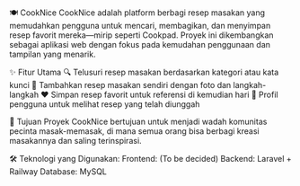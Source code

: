 🍽️ CookNice
CookNice adalah platform berbagi resep masakan yang memudahkan pengguna untuk mencari, membagikan, dan menyimpan resep favorit mereka—mirip seperti Cookpad. Proyek ini dikembangkan sebagai aplikasi web dengan fokus pada kemudahan penggunaan dan tampilan yang menarik.

✨ Fitur Utama
🔍 Telusuri resep masakan berdasarkan kategori atau kata kunci
📝 Tambahkan resep masakan sendiri dengan foto dan langkah-langkah
❤️ Simpan resep favorit untuk referensi di kemudian hari
👤 Profil pengguna untuk melihat resep yang telah diunggah

🚀 Tujuan Proyek
CookNice bertujuan untuk menjadi wadah komunitas pecinta masak-memasak, di mana semua orang bisa berbagi kreasi masakannya dan saling terinspirasi.

🛠️ Teknologi yang Digunakan:
Frontend: (To be decided)
Backend: Laravel + Railway
Database: MySQL
